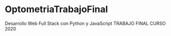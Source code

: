 # OptometriaTrabajoFinal
Desarrollo Web Full Stack con Python y JavaScript TRABAJO FINAL CURSO 2020
